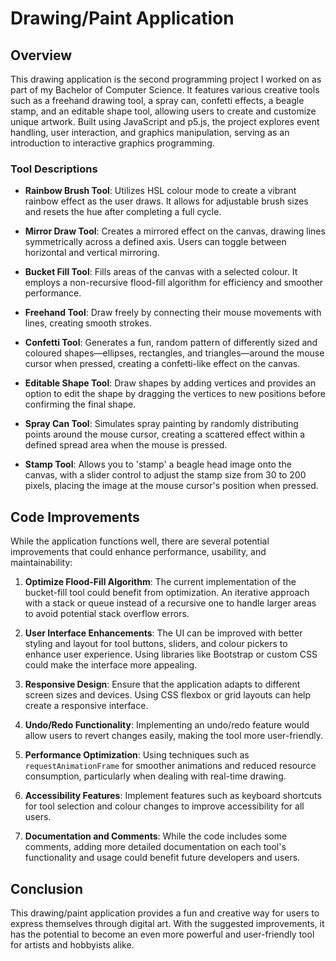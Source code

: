 # Drawing/Paint Application

## Overview

This drawing application is the second programming project I worked on as part of my Bachelor of Computer Science. It features various creative tools such as a freehand drawing tool, a spray can, confetti effects, a beagle stamp, and an editable shape tool, allowing users to create and customize unique artwork. Built using JavaScript and p5.js, the project explores event handling, user interaction, and graphics manipulation, serving as an introduction to interactive graphics programming.

### Tool Descriptions

- **Rainbow Brush Tool**: Utilizes HSL colour mode to create a vibrant rainbow effect as the user draws. It allows for adjustable brush sizes and resets the hue after completing a full cycle.
  
- **Mirror Draw Tool**: Creates a mirrored effect on the canvas, drawing lines symmetrically across a defined axis. Users can toggle between horizontal and vertical mirroring.

- **Bucket Fill Tool**: Fills areas of the canvas with a selected colour. It employs a non-recursive flood-fill algorithm for efficiency and smoother performance.

- **Freehand Tool**: Draw freely by connecting their mouse movements with lines, creating smooth strokes.

- **Confetti Tool**: Generates a fun, random pattern of differently sized and coloured shapes—ellipses, rectangles, and triangles—around the mouse cursor when pressed, creating a confetti-like effect on the canvas.

- **Editable Shape Tool**: Draw shapes by adding vertices and provides an option to edit the shape by dragging the vertices to new positions before confirming the final shape.

- **Spray Can Tool**: Simulates spray painting by randomly distributing points around the mouse cursor, creating a scattered effect within a defined spread area when the mouse is pressed.

- **Stamp Tool**: Allows you to 'stamp' a beagle head image onto the canvas, with a slider control to adjust the stamp size from 30 to 200 pixels, placing the image at the mouse cursor's position when pressed.

## Code Improvements

While the application functions well, there are several potential improvements that could enhance performance, usability, and maintainability:

1. **Optimize Flood-Fill Algorithm**: The current implementation of the bucket-fill tool could benefit from optimization. An iterative approach with a stack or queue instead of a recursive one to handle larger areas to avoid potential stack overflow errors.

2. **User Interface Enhancements**: The UI can be improved with better styling and layout for tool buttons, sliders, and colour pickers to enhance user experience. Using libraries like Bootstrap or custom CSS could make the interface more appealing.

4. **Responsive Design**: Ensure that the application adapts to different screen sizes and devices. Using CSS flexbox or grid layouts can help create a responsive interface.

5. **Undo/Redo Functionality**: Implementing an undo/redo feature would allow users to revert changes easily, making the tool more user-friendly.

6. **Performance Optimization**: Using techniques such as `requestAnimationFrame` for smoother animations and reduced resource consumption, particularly when dealing with real-time drawing.

7. **Accessibility Features**: Implement features such as keyboard shortcuts for tool selection and colour changes to improve accessibility for all users.

8. **Documentation and Comments**: While the code includes some comments, adding more detailed documentation on each tool's functionality and usage could benefit future developers and users.

## Conclusion

This drawing/paint application provides a fun and creative way for users to express themselves through digital art. With the suggested improvements, it has the potential to become an even more powerful and user-friendly tool for artists and hobbyists alike.
